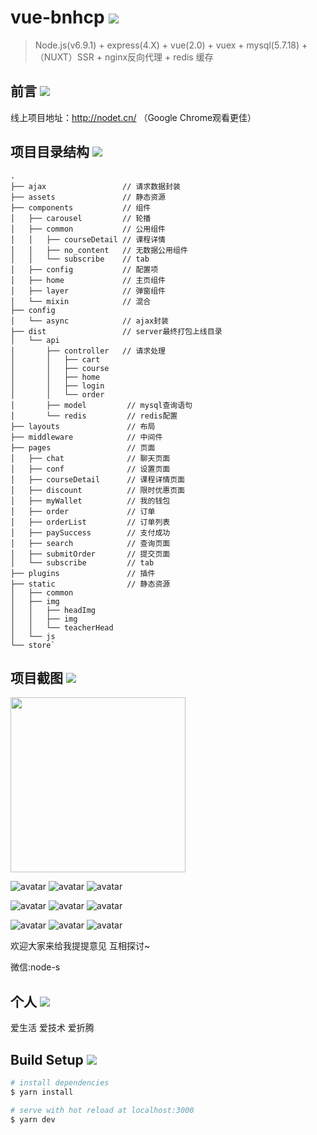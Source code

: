 # vue-bnhcp <img src="https://img.shields.io/badge/bnhcp-v1.0.0-green.svg"/> 

> Node.js(v6.9.1) + express(4.X) + vue(2.0) + vuex + mysql(5.7.18) + （NUXT）SSR + nginx反向代理 + redis 缓存
## 前言 [![](https://badge.juejin.im/entry/599a8ecd518825243a78bd3b/likes.svg?style=flat-square)](https://juejin.im/entry/599a8ecd518825243a78bd3b/detail) 

线上项目地址：<a href="hhttp://nodet.cn:3000/" target="_blank" style="color: red;">http://nodet.cn/</a>  （Google Chrome观看更佳）

## 项目目录结构 <img src="https://img.shields.io/badge/build-v1.0.0-blue.svg"/>
```
.
├── ajax                 // 请求数据封装
├── assets               // 静态资源
├── components           // 组件
│   ├── carousel         // 轮播
│   ├── common           // 公用组件
│   │   ├── courseDetail // 课程详情
│   │   ├── no_content   // 无数据公用组件
│   │   └── subscribe    // tab
│   ├── config           // 配置项
│   ├── home             // 主页组件
│   ├── layer            // 弹窗组件
│   └── mixin            // 混合
├── config
│   └── async            // ajax封装
├── dist                 // server最终打包上线目录
│   └── api              
│       ├── controller   // 请求处理
│       │   ├── cart
│       │   ├── course
│       │   ├── home
│       │   ├── login
│       │   └── order
│       ├── model         // mysql查询语句
│       └── redis         // redis配置
├── layouts               // 布局
├── middleware            // 中间件
├── pages                 // 页面
│   ├── chat              // 聊天页面
│   ├── conf              // 设置页面
│   ├── courseDetail      // 课程详情页面
│   ├── discount          // 限时优惠页面
│   ├── myWallet          // 我的钱包
│   ├── order             // 订单
│   ├── orderList         // 订单列表
│   ├── paySuccess        // 支付成功
│   ├── search            // 查询页面
│   ├── submitOrder       // 提交页面
│   └── subscribe         // tab
├── plugins               // 插件
├── static                // 静态资源
│   ├── common
│   ├── img
│   │   ├── headImg
│   │   ├── img
│   │   └── teacherHead
│   └── js
└── store`

```

## 项目截图 <img src="https://img.shields.io/badge/build-v1.0.0-blue.svg"/>

<img src="https://github.com/github1586/bnhcp/blob/master/static/img/show1_gif.jpg" width="280"/>


![avatar](https://github.com/github1586/nuxt-bnhcp/blob/master/show/1.jpeg)
![avatar](https://github.com/github1586/nuxt-bnhcp/blob/master/show/2.jpeg)
![avatar](https://github.com/github1586/nuxt-bnhcp/blob/master/show/3.jpeg)

![avatar](https://github.com/github1586/nuxt-bnhcp/blob/master/show/4.jpeg) 
![avatar](https://github.com/github1586/nuxt-bnhcp/blob/master/show/5.jpeg)
![avatar](https://github.com/github1586/nuxt-bnhcp/blob/master/show/6.jpeg)

![avatar](https://github.com/github1586/nuxt-bnhcp/blob/master/show/8.jpeg)
![avatar](https://github.com/github1586/nuxt-bnhcp/blob/master/show/7.jpeg)
![avatar](https://github.com/github1586/nuxt-bnhcp/blob/master/show/9.jpeg)

欢迎大家来给我提提意见 互相探讨~

微信:node-s

## 个人 <img src="https://img.shields.io/oneself/my-ff69b4.svg"/>

爱生活 爱技术 爱折腾

## Build Setup <img src="https://img.shields.io/badge/build-v1.0.0-blue.svg"/>

``` bash
# install dependencies
$ yarn install

# serve with hot reload at localhost:3000
$ yarn dev 